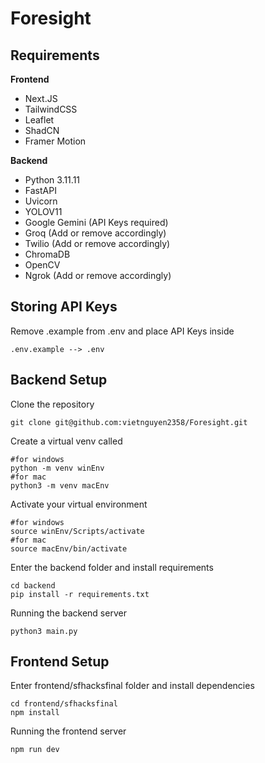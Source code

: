 # Foresight

## Requirements
**Frontend**
* Next.JS
* TailwindCSS
* Leaflet
* ShadCN
* Framer Motion

**Backend**
* Python  3.11.11
* FastAPI
* Uvicorn
* YOLOV11
* Google Gemini (API Keys required)
* Groq (Add or remove accordingly)
* Twilio (Add or remove accordingly)
* ChromaDB 
* OpenCV
* Ngrok (Add or remove accordingly)

## Storing API Keys
Remove .example from .env and place API Keys inside
```
.env.example --> .env
```

## Backend Setup
Clone the repository
```
git clone git@github.com:vietnguyen2358/Foresight.git
```
Create a virtual venv called
```
#for windows
python -m venv winEnv
#for mac
python3 -m venv macEnv
```
Activate your virtual environment
```
#for windows
source winEnv/Scripts/activate
#for mac
source macEnv/bin/activate
```
Enter the backend folder and install requirements
```
cd backend
pip install -r requirements.txt
```
Running the backend server
```
python3 main.py
```

## Frontend Setup
Enter frontend/sfhacksfinal folder and install dependencies
```
cd frontend/sfhacksfinal
npm install
```
Running the frontend server
```
npm run dev
```